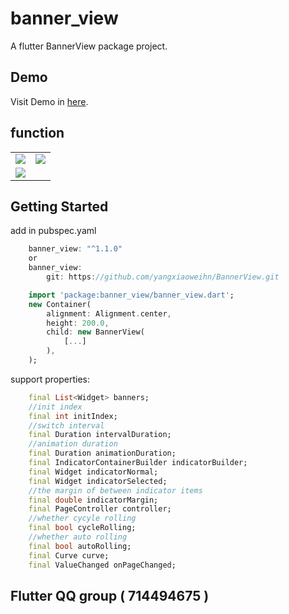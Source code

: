 # banner_view

A flutter BannerView package project.
## Demo
Visit Demo in <a href="https://github.com/yangxiaoweihn/BannerViewExample">here</a>.
## function
<table> 
    <tr>
        <td><img src="https://raw.githubusercontent.com/yangxiaoweihn/BannerView/master/screenshot/device-s-image-0.jpg" /></td>
        <td><img src="https://raw.githubusercontent.com/yangxiaoweihn/BannerView/master/screenshot/device-s-image-1.jpg" /></td>
    </tr>
    <tr>
        <td><img src="https://raw.githubusercontent.com/yangxiaoweihn/BannerView/master/screenshot/device-s-gif-0.gif" /></td>
    </tr>
</table>

## Getting Started
add in pubspec.yaml
```dart
    banner_view: "^1.1.0"
    or
    banner_view: 
        git: https://github.com/yangxiaoweihn/BannerView.git
```

```dart
    import 'package:banner_view/banner_view.dart';
    new Container(
        alignment: Alignment.center,
        height: 200.0,
        child: new BannerView(
            [...]
        ),
    );
```
support properties:
```dart
    final List<Widget> banners;
    //init index
    final int initIndex;
    //switch interval
    final Duration intervalDuration;
    //animation duration
    final Duration animationDuration;
    final IndicatorContainerBuilder indicatorBuilder;
    final Widget indicatorNormal;
    final Widget indicatorSelected;
    //the margin of between indicator items
    final double indicatorMargin;
    final PageController controller;
    //whether cycyle rolling
    final bool cycleRolling;
    //whether auto rolling
    final bool autoRolling;
    final Curve curve;
    final ValueChanged onPageChanged;
```
## Flutter QQ group ( 714494675 )
